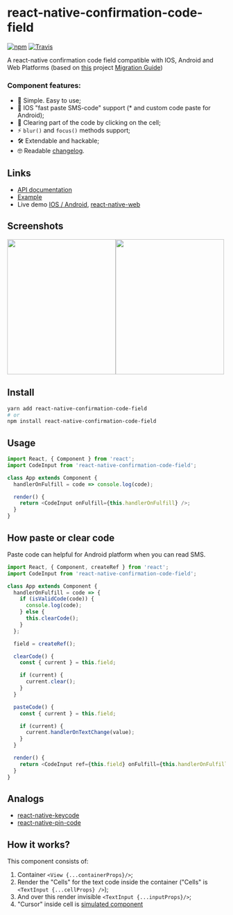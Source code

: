 # react-native-confirmation-code-field

[![npm](https://img.shields.io/npm/v/react-native-confirmation-code-field.svg)](https://www.npmjs.com/package/react-native-confirmation-code-field)
[![Travis](https://img.shields.io/travis/retyui/react-native-confirmation-code-field.svg?label=unix)](https://travis-ci.org/retyui/react-native-confirmation-code-field)

A react-native confirmation code field compatible with IOS, Android and Web Platforms (based on [this](https://github.com/ttdung11t2/react-native-confirmation-code-input) project [Migration Guide](docs/migration.md))

### Component features:

- 🔮 Simple. Easy to use;
- 🍎 IOS "fast paste SMS-code" support (\* and custom code paste for Android);
- 🚮 Clearing part of the code by clicking on the cell;
- ⚡ `blur()` and `focus()` methods support;
- 🛠 Extendable and hackable;
- 🤓 Readable [changelog](CHANGELOG.md).

## Links

- [API documentation](docs/API.md)
- [Example](examples)
- Live demo [IOS / Android](https://snack.expo.io/@retyui/demo-for-react-native-confirmation-code-field), [react-native-web](https://react-native-confirmation-code-field.netlify.com/)

## Screenshots

<img width="250" height="312" src="https://raw.githubusercontent.com/retyui/react-native-confirmation-code-field/master/docs/img/redDemo.jpg"/><img width="250" height="312" src="https://raw.githubusercontent.com/retyui/react-native-confirmation-code-field/master/docs/img/darkDemo.jpg"/>

## Install

```sh
yarn add react-native-confirmation-code-field
# or
npm install react-native-confirmation-code-field
```

## Usage

```js
import React, { Component } from 'react';
import CodeInput from 'react-native-confirmation-code-field';

class App extends Component {
  handlerOnFulfill = code => console.log(code);

  render() {
    return <CodeInput onFulfill={this.handlerOnFulfill} />;
  }
}
```

## How paste or clear code

Paste code can helpful for Android platform when you can read SMS.

```js
import React, { Component, createRef } from 'react';
import CodeInput from 'react-native-confirmation-code-field';

class App extends Component {
  handlerOnFulfill = code => {
    if (isValidCode(code)) {
      console.log(code);
    } else {
      this.clearCode();
    }
  };

  field = createRef();

  clearCode() {
    const { current } = this.field;

    if (current) {
      current.clear();
    }
  }

  pasteCode() {
    const { current } = this.field;

    if (current) {
      current.handlerOnTextChange(value);
    }
  }

  render() {
    return <CodeInput ref={this.field} onFulfill={this.handlerOnFulfill} />;
  }
}
```

## Analogs

- [react-native-keycode](https://github.com/leanmotherfuckers/react-native-keycode)
- [react-native-pin-code](https://github.com/gkueny/react-native-pin-code)

## How it works?

This component consists of:

1. Container `<View {...containerProps}/>`;
2. Render the "Cells" for the text code inside the container ("Cells" is `<TextInput {...cellProps} />`);
3. And over this render invisible `<TextInput {...inputProps}/>`;
4. "Cursor" inside cell is [simulated component](src/components/Cursor.js)
